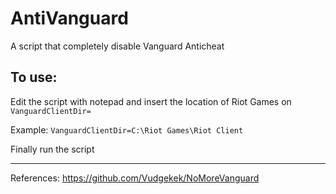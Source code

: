 # AntiVanguard

A script that completely disable Vanguard Anticheat

## To use:
Edit the script with notepad and insert the location of Riot Games on `VanguardClientDir=`

Example: `VanguardClientDir=C:\Riot Games\Riot Client`

Finally run the script

---

References:
https://github.com/Vudgekek/NoMoreVanguard